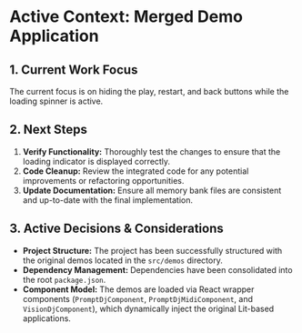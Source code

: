 # Active Context: Merged Demo Application

## 1. Current Work Focus

The current focus is on hiding the play, restart, and back buttons while the loading spinner is active.

## 2. Next Steps

1.  **Verify Functionality:** Thoroughly test the changes to ensure that the loading indicator is displayed correctly.
2.  **Code Cleanup:** Review the integrated code for any potential improvements or refactoring opportunities.
3.  **Update Documentation:** Ensure all memory bank files are consistent and up-to-date with the final implementation.

## 3. Active Decisions & Considerations

-   **Project Structure:** The project has been successfully structured with the original demos located in the `src/demos` directory.
-   **Dependency Management:** Dependencies have been consolidated into the root `package.json`.
-   **Component Model:** The demos are loaded via React wrapper components (`PromptDjComponent`, `PromptDjMidiComponent`, and `VisionDjComponent`), which dynamically inject the original Lit-based applications.

